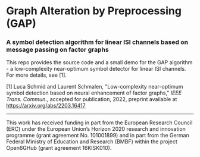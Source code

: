 # Graph Alteration by Preprocessing (GAP)
### A symbol detection algorithm for linear ISI channels based on message passing on factor graphs

This repo provides the source code and a small demo for the GAP algorithm - a low-complexity near-optimum symbol detector for linear ISI channels. For more details, see [1].

[1] Luca Schmid and Laurent Schmalen, "Low-complexity near-optimum symbol detection based on neural enhancement of factor graphs," _IEEE Trans. Commun._, accepted for publication, 2022, preprint available at https://arxiv.org/abs/2203.16417

---

This work has received funding in part from the European Research Council (ERC) under the European Union’s Horizon 2020 research and innovation programme (grant agreement No. 101001899) and in part from the German Federal Ministry of Education and Research (BMBF) within the project Open6GHub (grant agreement 16KISK010).
